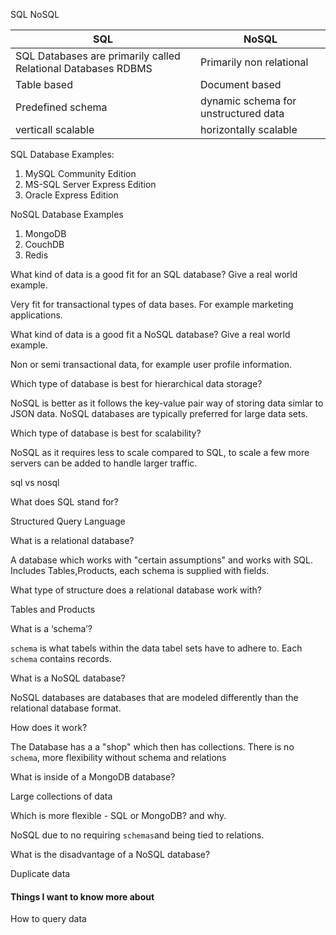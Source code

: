 SQL	NoSQL

| **SQL**| **NoSQL**|
| --- | ----------- |
| SQL Databases are primarily called Relational Databases RDBMS |  Primarily non relational|
| Table based |Document based |
|    Predefined schema       |  dynamic schema for unstructured data    |
|      verticall scalable     |  horizontally scalable    |


SQL Database Examples:

1. MySQL Community Edition
2. MS-SQL Server Express Edition
3. Oracle Express Edition

NoSQL Database Examples

1. MongoDB
2. CouchDB
3. Redis 

What kind of data is a good fit for an SQL database?
Give a real world example.

Very fit for transactional types of data bases. For example marketing applications.

What kind of data is a good fit a NoSQL database?
Give a real world example.

Non or semi transactional data, for example user profile information.

Which type of database is best for hierarchical data storage?

NoSQL is better as it follows the key-value pair way of storing data simlar to JSON data. NoSQL databases are typically preferred for large data sets.

Which type of database is best for scalability?

NoSQL as it requires less to scale compared to SQL, to scale a few more servers can be added to handle larger traffic.

sql vs nosql

What does SQL stand for?

Structured Query Language

What is a relational database?

A database which works with "certain assumptions" and works with SQL. Includes Tables,Products, each schema is supplied with fields.

What type of structure does a relational database work with?

Tables and Products

What is a ‘schema’?

`schema`  is what tabels within the data tabel sets have to adhere to. Each `schema` contains records.

What is a NoSQL database?

NoSQL databases are databases that are modeled differently than the relational database format.

How does it work?

The Database has a a "shop" which then has collections. There is no `schema`, more flexibility without schema and relations 

What is inside of a MongoDB database?

Large collections of data 

Which is more flexible - SQL or MongoDB? and why.

NoSQL due to no requiring `schemas`and being tied to relations.

What is the disadvantage of a NoSQL database?

Duplicate data

#### Things I want to know more about

How to query data
